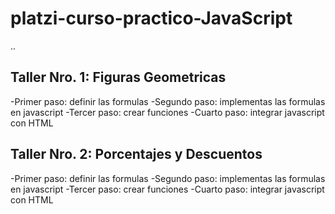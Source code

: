 # platzi-curso-practico-JavaScript

..

## Taller Nro. 1: Figuras Geometricas

-Primer paso: definir las formulas
-Segundo paso: implementas las formulas en javascript
-Tercer paso: crear funciones
-Cuarto paso: integrar javascript con HTML

## Taller Nro. 2: Porcentajes y Descuentos

-Primer paso: definir las formulas
-Segundo paso: implementas las formulas en javascript
-Tercer paso: crear funciones
-Cuarto paso: integrar javascript con HTML